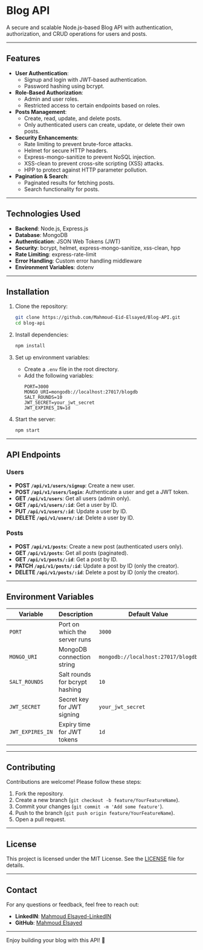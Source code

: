 # **Blog API**

A secure and scalable Node.js-based Blog API with authentication, authorization, and CRUD operations for users and posts.

---

## **Features**

- **User Authentication**:
  - Signup and login with JWT-based authentication.
  - Password hashing using bcrypt.
- **Role-Based Authorization**:
  - Admin and user roles.
  - Restricted access to certain endpoints based on roles.
- **Posts Management**:
  - Create, read, update, and delete posts.
  - Only authenticated users can create, update, or delete their own posts.
- **Security Enhancements**:
  - Rate limiting to prevent brute-force attacks.
  - Helmet for secure HTTP headers.
  - Express-mongo-sanitize to prevent NoSQL injection.
  - XSS-clean to prevent cross-site scripting (XSS) attacks.
  - HPP to protect against HTTP parameter pollution.
- **Pagination & Search**:
  - Paginated results for fetching posts.
  - Search functionality for posts.

---

## **Technologies Used**

- **Backend**: Node.js, Express.js
- **Database**: MongoDB
- **Authentication**: JSON Web Tokens (JWT)
- **Security**: bcrypt, helmet, express-mongo-sanitize, xss-clean, hpp
- **Rate Limiting**: express-rate-limit
- **Error Handling**: Custom error handling middleware
- **Environment Variables**: dotenv

---

## **Installation**

1. Clone the repository:
   ```bash
   git clone https://github.com/Mahmoud-Eid-Elsayed/Blog-API.git
   cd blog-api
   ```

2. Install dependencies:
   ```bash
   npm install
   ```

3. Set up environment variables:
   - Create a `.env` file in the root directory.
   - Add the following variables:
     ```env
     PORT=3000
     MONGO_URI=mongodb://localhost:27017/blogdb
     SALT_ROUNDS=10
     JWT_SECRET=your_jwt_secret
     JWT_EXPIRES_IN=1d
     ```

4. Start the server:
   ```bash
   npm start
   ```

---

## **API Endpoints**

### **Users**
- **POST `/api/v1/users/signup`**: Create a new user.
- **POST `/api/v1/users/login`**: Authenticate a user and get a JWT token.
- **GET `/api/v1/users`**: Get all users (admin only).
- **GET `/api/v1/users/:id`**: Get a user by ID.
- **PUT `/api/v1/users/:id`**: Update a user by ID.
- **DELETE `/api/v1/users/:id`**: Delete a user by ID.

### **Posts**
- **POST `/api/v1/posts`**: Create a new post (authenticated users only).
- **GET `/api/v1/posts`**: Get all posts (paginated).
- **GET `/api/v1/posts/:id`**: Get a post by ID.
- **PATCH `/api/v1/posts/:id`**: Update a post by ID (only the creator).
- **DELETE `/api/v1/posts/:id`**: Delete a post by ID (only the creator).

---

## **Environment Variables**

| Variable       | Description                          | Default Value           |
|----------------|--------------------------------------|-------------------------|
| `PORT`         | Port on which the server runs        | `3000`                 |
| `MONGO_URI`    | MongoDB connection string            | `mongodb://localhost:27017/blogdb` |
| `SALT_ROUNDS`  | Salt rounds for bcrypt hashing       | `10`                   |
| `JWT_SECRET`   | Secret key for JWT signing           | `your_jwt_secret`      |
| `JWT_EXPIRES_IN` | Expiry time for JWT tokens         | `1d`                   |

---

## **Contributing**

Contributions are welcome! Please follow these steps:

1. Fork the repository.
2. Create a new branch (`git checkout -b feature/YourFeatureName`).
3. Commit your changes (`git commit -m 'Add some feature'`).
4. Push to the branch (`git push origin feature/YourFeatureName`).
5. Open a pull request.

---

## **License**

This project is licensed under the MIT License. See the [LICENSE](LICENSE) file for details.

---

## **Contact**

For any questions or feedback, feel free to reach out:

- **LinkedIN**: [Mahmoud Elsayed-LinkedIN](https://www.linkedin.com/in/mahmoud-elsayed/)
- **GitHub**: [Mahmoud Elsayed](https://github.com/Mahmoud-Eid-Elsayed/)

---

Enjoy building your blog with this API! 🚀
